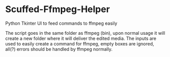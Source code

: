 # Scuffed-Ffmpeg-Helper
Python Tkinter UI to feed commands to ffmpeg easily

The script goes in the same folder as ffmpeg (bin), upon normal usage it will create a new folder where it will deliver the edited media.
The inputs are used to easily create a command for ffmpeg, empty boxes are ignored, all(?) errors should be handled by ffmpeg normally.
